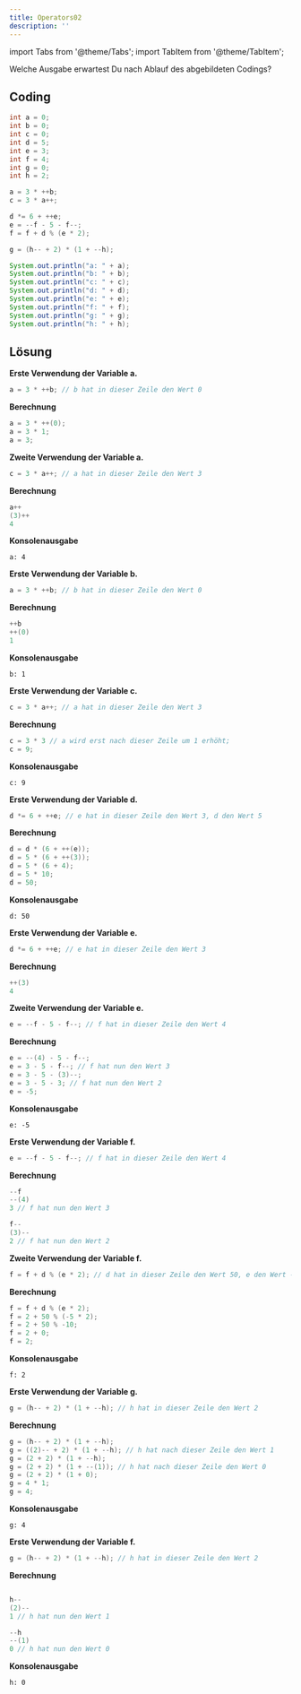 ```yaml
---
title: Operators02
description: ''
---
```


import Tabs from '@theme/Tabs'; import TabItem from '@theme/TabItem';

Welche Ausgabe erwartest Du nach Ablauf des abgebildeten Codings?

## Coding

```java
int a = 0;
int b = 0;
int c = 0;
int d = 5;
int e = 3;
int f = 4;
int g = 0;
int h = 2;

a = 3 * ++b;
c = 3 * a++;

d *= 6 + ++e;
e = --f - 5 - f--;
f = f + d % (e * 2);

g = (h-- + 2) * (1 + --h);

System.out.println("a: " + a);
System.out.println("b: " + b);
System.out.println("c: " + c);
System.out.println("d: " + d);
System.out.println("e: " + e);
System.out.println("f: " + f);
System.out.println("g: " + g);
System.out.println("h: " + h);
```

## Lösung

<Tabs>
  <TabItem value="a" label="a" default>

**Erste Verwendung der Variable a.**

```java
a = 3 * ++b; // b hat in dieser Zeile den Wert 0
```

**Berechnung**

```java
a = 3 * ++(0);
a = 3 * 1;
a = 3;
```

**Zweite Verwendung der Variable a.**

```java
c = 3 * a++; // a hat in dieser Zeile den Wert 3
```

**Berechnung**

```java
a++
(3)++
4
```

**Konsolenausgabe**

```console
a: 4
```

  </TabItem>
  <TabItem value="b" label="b">

**Erste Verwendung der Variable b.**

```java
a = 3 * ++b; // b hat in dieser Zeile den Wert 0
```

**Berechnung**

```java
++b
++(0)
1
```

**Konsolenausgabe**

```console
b: 1
```

  </TabItem>
  <TabItem value="c" label="c">

**Erste Verwendung der Variable c.**

```java
c = 3 * a++; // a hat in dieser Zeile den Wert 3
```

**Berechnung**

```java
c = 3 * 3 // a wird erst nach dieser Zeile um 1 erhöht;
c = 9;
```

**Konsolenausgabe**

```console
c: 9
```

  </TabItem>
  <TabItem value="d" label="d">

**Erste Verwendung der Variable d.**

```java
d *= 6 + ++e; // e hat in dieser Zeile den Wert 3, d den Wert 5
```

**Berechnung**

```java
d = d * (6 + ++(e));
d = 5 * (6 + ++(3));
d = 5 * (6 + 4);
d = 5 * 10;
d = 50;
```

**Konsolenausgabe**

```console
d: 50
```

  </TabItem>
  <TabItem value="e" label="e">

**Erste Verwendung der Variable e.**

```java
d *= 6 + ++e; // e hat in dieser Zeile den Wert 3
```

**Berechnung**

```java
++(3)
4
```

**Zweite Verwendung der Variable e.**

```java
e = --f - 5 - f--; // f hat in dieser Zeile den Wert 4
```

**Berechnung**

```java
e = --(4) - 5 - f--;
e = 3 - 5 - f--; // f hat nun den Wert 3
e = 3 - 5 - (3)--;
e = 3 - 5 - 3; // f hat nun den Wert 2
e = -5;
```

**Konsolenausgabe**

```console
e: -5
```

  </TabItem>
  <TabItem value="f" label="f">

**Erste Verwendung der Variable f.**

```java
e = --f - 5 - f--; // f hat in dieser Zeile den Wert 4
```

**Berechnung**

```java
--f
--(4)
3 // f hat nun den Wert 3

f--
(3)--
2 // f hat nun den Wert 2

```

**Zweite Verwendung der Variable f.**

```java
f = f + d % (e * 2); // d hat in dieser Zeile den Wert 50, e den Wert -5, f den Wert 2
```

**Berechnung**

```java
f = f + d % (e * 2);
f = 2 + 50 % (-5 * 2);
f = 2 + 50 % -10;
f = 2 + 0;
f = 2;
```

**Konsolenausgabe**

```console
f: 2
```

  </TabItem>
  <TabItem value="g" label="g">

**Erste Verwendung der Variable g.**

```java
g = (h-- + 2) * (1 + --h); // h hat in dieser Zeile den Wert 2
```

**Berechnung**

```java
g = (h-- + 2) * (1 + --h);
g = ((2)-- + 2) * (1 + --h); // h hat nach dieser Zeile den Wert 1
g = (2 + 2) * (1 + --h);
g = (2 + 2) * (1 + --(1)); // h hat nach dieser Zeile den Wert 0
g = (2 + 2) * (1 + 0);
g = 4 * 1;
g = 4;
```

**Konsolenausgabe**

```console
g: 4
```

  </TabItem>
  <TabItem value="h" label="h">

**Erste Verwendung der Variable f.**

```java
g = (h-- + 2) * (1 + --h); // h hat in dieser Zeile den Wert 2
```

**Berechnung**

```java

h--
(2)--
1 // h hat nun den Wert 1

--h
--(1)
0 // h hat nun den Wert 0

```

**Konsolenausgabe**

```console
h: 0
```

  </TabItem>
</Tabs>
